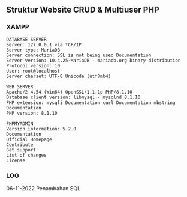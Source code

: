 ## Struktur Website CRUD & Multiuser PHP
### XAMPP
```
DATABASE SERVER
Server: 127.0.0.1 via TCP/IP
Server type: MariaDB
Server connection: SSL is not being used Documentation
Server version: 10.4.25-MariaDB - mariadb.org binary distribution
Protocol version: 10
User: root@localhost
Server charset: UTF-8 Unicode (utf8mb4)
```
```
WEB SERVER
Apache/2.4.54 (Win64) OpenSSL/1.1.1p PHP/8.1.10
Database client version: libmysql - mysqlnd 8.1.10
PHP extension: mysqli Documentation curl Documentation mbstring Documentation
PHP version: 8.1.10
```
```
PHPMYADMIN
Version information: 5.2.0
Documentation
Official Homepage
Contribute
Get support
List of changes
License
```
### LOG
06-11-2022 Penambahan SQL
